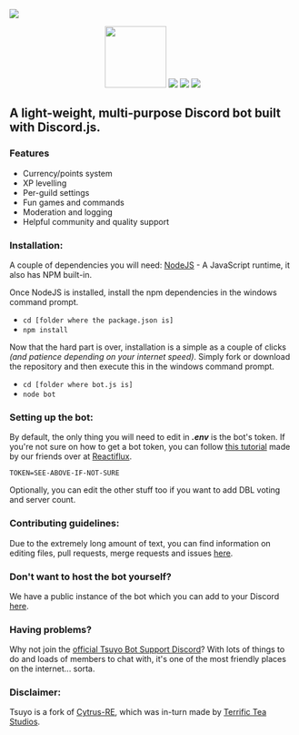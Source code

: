 ![](https://i.imgur.com/TA9sw0C.png)

<p align="center">
    <a href="https://standardjs.com/"><img width='108px' src="https://i.imgur.com/7nT5ptA.png"></a>
    <img src="https://img.shields.io/discord/492875641713328143?color=%237086D2&label=Discord&logo=Discord&style=for-the-badge">
    <img src="https://img.shields.io/github/license/TsuyoBot/main?logo=Apache&style=for-the-badge">
    <img src="https://img.shields.io/github/repo-size/TsuyoBot/main.svg?style=for-the-badge">
</p>

## A light-weight, multi-purpose Discord bot built with Discord.js.

### Features
- Currency/points system
- XP levelling
- Per-guild settings
- Fun games and commands
- Moderation and logging
- Helpful community and quality support

### Installation:
A couple of dependencies you will need:
[NodeJS](https://nodejs.org/en/download/) - A JavaScript runtime, it also has NPM built-in. 

Once NodeJS is installed, install the npm dependencies in the windows command prompt.
- ```cd [folder where the package.json is]```
- ```npm install```

Now that the hard part is over, installation is a simple as a couple of clicks *(and patience depending on your internet speed)*. Simply fork or download the repository and then execute this in the windows command prompt.
- ```cd [folder where bot.js is]```
- ```node bot```

### Setting up the bot:
By default, the only thing you will need to edit in **_.env_** is the bot's token. If you're not sure on how to get a bot token, you can follow [this tutorial](https://github.com/reactiflux/discord-irc/wiki/Creating-a-discord-bot-&-getting-a-token) made by our friends over at [Reactiflux](https://www.reactiflux.com/).

    TOKEN=SEE-ABOVE-IF-NOT-SURE

Optionally, you can edit the other stuff too if you want to add DBL voting and server count.

### Contributing guidelines:
Due to the extremely long amount of text, you can find information on editing files, pull requests, merge requests and issues [here](https://github.com/TsuyoBot/main/wiki/Contributing-Guidelines).

### Don't want to host the bot yourself?
We have a public instance of the bot which you can add to your Discord [here](https://discordapp.com/oauth2/authorize?client_id=492871769485475840&scope=bot&permissions=1506142455).

### Having problems?
Why not join the [official Tsuyo Bot Support Discord](https://discord.gg/3hbeQgY)? With lots of things to do and loads of members to chat with, it's one of the most friendly places on the internet... sorta.

### Disclaimer:
Tsuyo is a fork of [Cytrus-RE](https://github.com/Cytrus-RE/cytrus-re), which was in-turn made by [Terrific Tea Studios](https://terrific-tea.github.io/).

